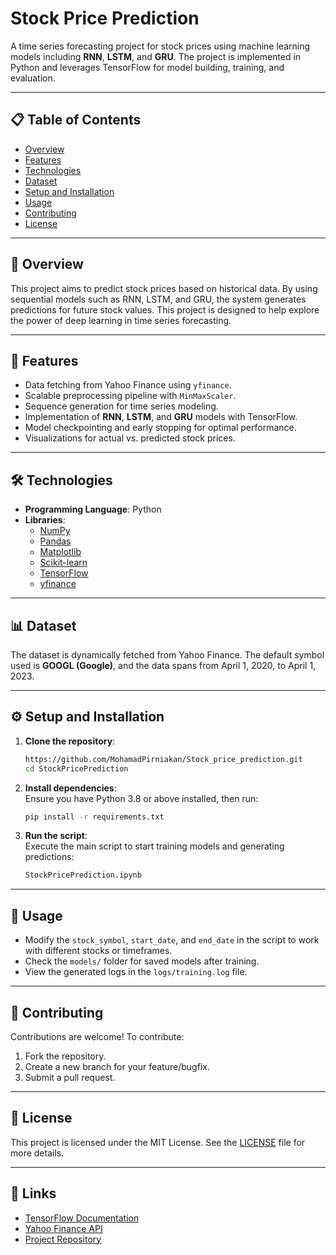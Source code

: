 # Stock Price Prediction  

A time series forecasting project for stock prices using machine learning models including **RNN**, **LSTM**, and **GRU**. The project is implemented in Python and leverages TensorFlow for model building, training, and evaluation.  

---

## 📋 Table of Contents  
- [Overview](#overview)  
- [Features](#features)  
- [Technologies](#technologies)  
- [Dataset](#dataset)  
- [Setup and Installation](#setup-and-installation)  
- [Usage](#usage)   
- [Contributing](#contributing)  
- [License](#license)  

---

## 📖 Overview  
This project aims to predict stock prices based on historical data. By using sequential models such as RNN, LSTM, and GRU, the system generates predictions for future stock values. This project is designed to help explore the power of deep learning in time series forecasting.  

---

## 🌟 Features  
- Data fetching from Yahoo Finance using `yfinance`.  
- Scalable preprocessing pipeline with `MinMaxScaler`.  
- Sequence generation for time series modeling.  
- Implementation of **RNN**, **LSTM**, and **GRU** models with TensorFlow.  
- Model checkpointing and early stopping for optimal performance.  
- Visualizations for actual vs. predicted stock prices.  

---

## 🛠 Technologies  
- **Programming Language**: Python  
- **Libraries**:  
  - [NumPy](https://numpy.org/)  
  - [Pandas](https://pandas.pydata.org/)  
  - [Matplotlib](https://matplotlib.org/)  
  - [Scikit-learn](https://scikit-learn.org/)  
  - [TensorFlow](https://www.tensorflow.org/)  
  - [yfinance](https://pypi.org/project/yfinance/)  

---

## 📊 Dataset  
The dataset is dynamically fetched from Yahoo Finance. The default symbol used is **GOOGL (Google)**, and the data spans from April 1, 2020, to April 1, 2023.  

---

## ⚙️ Setup and Installation  
1. **Clone the repository**:  
   ```bash
   https://github.com/MohamadPirniakan/Stock_price_prediction.git
   cd StockPricePrediction
   ```  

2. **Install dependencies**:  
   Ensure you have Python 3.8 or above installed, then run:  
   ```bash
   pip install -r requirements.txt
   ```  

3. **Run the script**:  
   Execute the main script to start training models and generating predictions:  
   ```bash
   StockPricePrediction.ipynb
   ```  

---

## 🚀 Usage  
- Modify the `stock_symbol`, `start_date`, and `end_date` in the script to work with different stocks or timeframes.  
- Check the `models/` folder for saved models after training.  
- View the generated logs in the `logs/training.log` file.  


---

## 🤝 Contributing  
Contributions are welcome! To contribute:  
1. Fork the repository.  
2. Create a new branch for your feature/bugfix.  
3. Submit a pull request.  

---

## 📜 License  
This project is licensed under the MIT License. See the [LICENSE](LICENSE) file for more details.  

---

## 🔗 Links  
- [TensorFlow Documentation](https://www.tensorflow.org/)  
- [Yahoo Finance API](https://pypi.org/project/yfinance/)  
- [Project Repository](https://github.com/your-username/StockPricePrediction)
